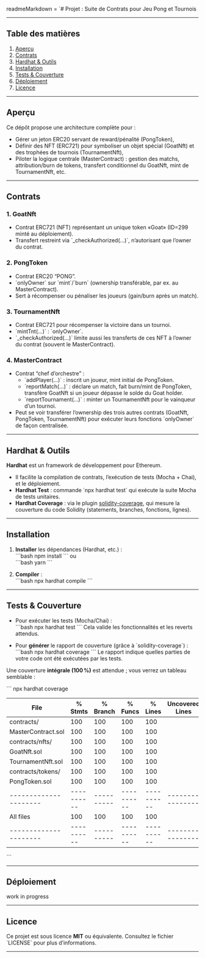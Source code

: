  readmeMarkdown = `# Projet : Suite de Contrats pour Jeu Pong et Tournois

---

## Table des matières

1. [Aperçu](#aperçu)  
2. [Contrats](#contrats)  
3. [Hardhat & Outils](#hardhat--outils)  
4. [Installation](#installation)  
5. [Tests & Couverture](#tests--couverture)  
6. [Déploiement](#déploiement)  
7. [Licence](#licence)  

---

## Aperçu

Ce dépôt propose une architecture complète pour :

- Gérer un jeton ERC20 servant de reward/pénalité (PongToken),  
- Définir des NFT (ERC721) pour symboliser un objet spécial (GoatNft) et des trophées de tournois (TournamentNft),  
- Piloter la logique centrale (MasterContract) : gestion des matchs, attribution/burn de tokens, transfert conditionnel du GoatNft, mint de TournamentNft, etc.

---

## Contrats

### 1. **GoatNft**

- Contrat ERC721 (NFT) représentant un unique token «Goat» (ID=299 minté au déploiement).  
- Transfert restreint via \`_checkAuthorized(...)\`, n’autorisant que l’owner du contrat.

### 2. **PongToken**

- Contrat ERC20 “PONG”.  
- \`onlyOwner\` sur \`mint\`/\`burn\` (ownership transférable, par ex. au MasterContract).  
- Sert à récompenser ou pénaliser les joueurs (gain/burn après un match).

### 3. **TournamentNft**

- Contrat ERC721 pour récompenser la victoire dans un tournoi.  
- \`mintTnt(...)\` : \`onlyOwner\`.  
- \`_checkAuthorized(...)\` limite aussi les transferts de ces NFT à l’owner du contrat (souvent le MasterContract).

### 4. **MasterContract**

- Contrat “chef d’orchestre” :  
  - \`addPlayer(...)\` : inscrit un joueur, mint initial de PongToken.  
  - \`reportMatch(...)\` : déclare un match, fait burn/mint de PongToken, transfère GoatNft si un joueur dépasse le solde du Goat holder.  
  - \`reportTournament(...)\` : minter un TournamentNft pour le vainqueur d’un tournoi.  
- Peut se voir transférer l’ownership des trois autres contrats (GoatNft, PongToken, TournamentNft) pour exécuter leurs fonctions \`onlyOwner\` de façon centralisée.

---

## Hardhat & Outils

**Hardhat** est un framework de développement pour Ethereum.  
- Il facilite la compilation de contrats, l’exécution de tests (Mocha + Chai), et le déploiement.  
- **Hardhat Test** : commande \`npx hardhat test\` qui exécute la suite Mocha de tests unitaires.  
- **Hardhat Coverage** : via le plugin [solidity-coverage](https://github.com/sc-forks/solidity-coverage), qui mesure la couverture du code Solidity (statements, branches, fonctions, lignes).

---

## Installation

1. **Installer** les dépendances (Hardhat, etc.) :  
   \`\`\`bash
   npm install
   \`\`\`
   ou  
   \`\`\`bash
   yarn
   \`\`\`

2. **Compiler** :  
   \`\`\`bash
   npx hardhat compile
   \`\`\`

---

## Tests & Couverture

- Pour exécuter les tests (Mocha/Chai) :  
  \`\`\`bash
  npx hardhat test
  \`\`\`
  Cela valide les fonctionnalités et les reverts attendus.

- Pour **générer** le rapport de couverture (grâce à \`solidity-coverage\`) :  
  \`\`\`bash
  npx hardhat coverage
  \`\`\`
  Le rapport indique quelles parties de votre code ont été exécutées par les tests.  

Une couverture **intégrale (100 %)** est attendue ; vous verrez un tableau semblable :

\`\`\`
npx hardhat coverage

File                 |  % Stmts | % Branch |  % Funcs |  % Lines |Uncovered Lines |
---------------------|----------|----------|----------|----------|----------------|
 contracts/          |      100 |      100 |      100 |      100 |                |
  MasterContract.sol |      100 |      100 |      100 |      100 |                |
 contracts/nfts/     |      100 |      100 |      100 |      100 |                |
  GoatNft.sol        |      100 |      100 |      100 |      100 |                |
  TournamentNft.sol  |      100 |      100 |      100 |      100 |                |
 contracts/tokens/   |      100 |      100 |      100 |      100 |                |
  PongToken.sol      |      100 |      100 |      100 |      100 |                |
---------------------|----------|----------|----------|----------|----------------|
All files            |      100 |      100 |      100 |      100 |                |
---------------------|----------|----------|----------|----------|----------------|
\`\`\`

---

## Déploiement

work in progress

---

## Licence

Ce projet est sous licence **MIT** ou équivalente. Consultez le fichier \`LICENSE\` pour plus d’informations.

---
